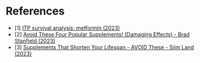 # References
- [1] [ITP survival analysis: metformin (2023)](https://phenome.jax.org/itp/surv/Met/C2011)
- [2] [Avoid These Four Popular Supplements! (Damaging Effects) - Brad Stanfield (2023)](https://www.youtube.com/watch?v=hDyW4hSNcT0)
- [3] [Supplements That Shorten Your Lifespan - AVOID These - Siim Land (2023)](https://www.youtube.com/watch?v=oNJ33A2Z5tM)